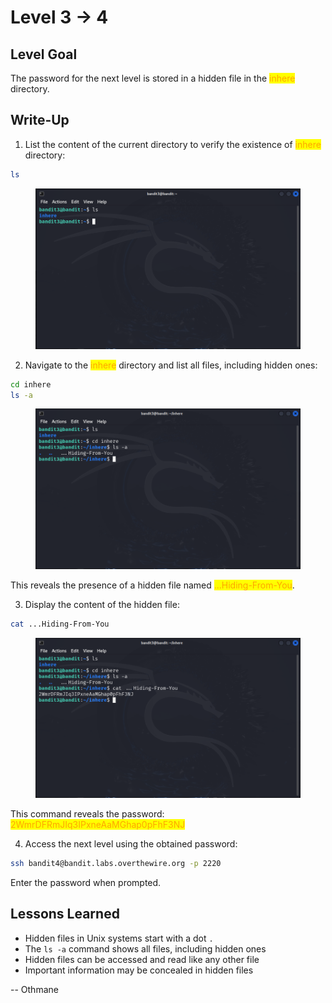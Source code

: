 # Level 3 → 4

## Level Goal

The password for the next level is stored in a hidden file in the <mark style="color:orange;">inhere</mark> directory.



## Write-Up

1. List the content of the current directory to verify the existence of <mark style="color:orange;">inhere</mark> directory:

```sh
ls
```

<figure><img src="../../.gitbook/assets/image (3) (1) (1) (1) (1).png" alt="ls"><figcaption></figcaption></figure>

2. Navigate to the <mark style="color:orange;">inhere</mark> directory and list all files, including hidden ones:

```sh
cd inhere
ls -a
```

<figure><img src="../../.gitbook/assets/image (1) (1) (1) (1) (1) (1) (1).png" alt="cd inhere &#x26; ls -a"><figcaption></figcaption></figure>

This reveals the presence of a hidden file named <mark style="color:orange;">...Hiding-From-You</mark>.

3. Display the content of the hidden file:

```sh
cat ...Hiding-From-You
```

<figure><img src="../../.gitbook/assets/image (3) (1) (1) (1) (1) (1).png" alt="cat ...Hiding-From-You"><figcaption></figcaption></figure>

This command reveals the password: <mark style="color:orange;">2WmrDFRmJIq3IPxneAaMGhap0pFhF3NJ</mark>

4. Access the next level using the obtained password:

```sh
ssh bandit4@bandit.labs.overthewire.org -p 2220
```

Enter the password when prompted.



## Lessons Learned

* Hidden files in Unix systems start with a dot `.`
* The `ls -a` command shows all files, including hidden ones
* Hidden files can be accessed and read like any other file
* Important information may be concealed in hidden files



\-- Othmane



